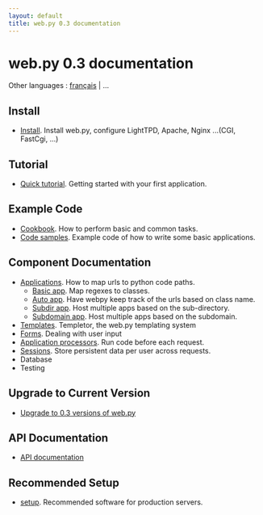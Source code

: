 ```yaml
---
layout: default
title: web.py 0.3 documentation
---
```


# web.py 0.3 documentation

Other languages : [français](/docs/0.3.fr) | ...

## Install
* [Install](/install). Install web.py, configure LightTPD, Apache, Nginx ...(CGI, FastCgi, ...)

## Tutorial

* [Quick tutorial](./tutorial). Getting started with your first application.

## Example Code

* [Cookbook](./cookbook). How to perform basic and common tasks.
* [Code samples](https://github.com/webpy/webpy-examples/). Example code of how to write some basic applications.

## Component Documentation
* [Applications](/docs/0.3/apps). How to map urls to python code paths.
    * [Basic app](/docs/0.3/apps/basic). Map regexes to classes.
    * [Auto app](/docs/0.3/apps/auto). Have webpy keep track of the urls based on class name.
    * [Subdir app](/docs/0.3/apps/subdir). Host multiple apps based on the sub-directory.
    * [Subdomain app](/docs/0.3/apps/subdomain). Host multiple apps based on the subdomain.
* [Templates](/docs/0.3/templetor). Templetor, the web.py templating system
* [Forms](/cookbook/forms). Dealing with user input
* [Application processors](/docs/0.3/app_processors). Run code before each request.
* [Sessions](/docs/0.3/sessions). Store persistent data per user across requests. 
* Database
* Testing

## Upgrade to Current Version

* [Upgrade to 0.3 versions of web.py](/docs/0.3/upgrade)

## API Documentation

* [API documentation](/docs/0.3/api)

## Recommended Setup

* [setup](/recommended_setup). Recommended software for production servers.
